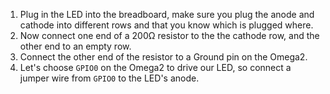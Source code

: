 1. Plug in the LED into the breadboard, make sure you plug the anode and cathode into different rows and that you know which is plugged where.
1. Now connect one end of a 200Ω resistor to the the cathode row, and the other end to an empty row.
1. Connect the other end of the resistor to a Ground pin on the Omega2.
1. Let's choose `GPIO0` on the Omega2 to drive our LED, so connect a jumper wire from `GPIO0` to the LED's anode.